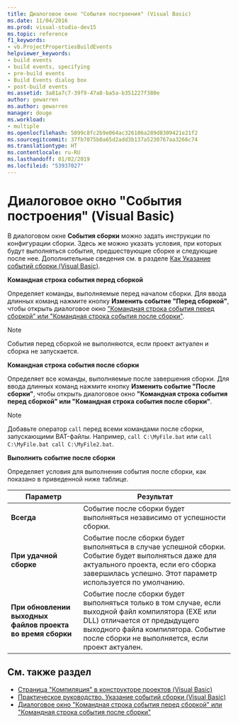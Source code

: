 ```yaml
---
title: Диалоговое окно "События построения" (Visual Basic)
ms.date: 11/04/2016
ms.prod: visual-studio-dev15
ms.topic: reference
f1_keywords:
- vb.ProjectPropertiesBuildEvents
helpviewer_keywords:
- build events
- build events, specifying
- pre-build events
- Build Events dialog box
- post-build events
ms.assetid: 3a81a7c7-39f9-47a8-ba5a-b351227f380e
author: gewarren
ms.author: gewarren
manager: douge
ms.workload:
- multiple
ms.openlocfilehash: 5899c8fc2b9e064ac326106a289d8309421e21f2
ms.sourcegitcommit: 37fb7075b0a65d2add3b137a5230767aa3266c74
ms.translationtype: HT
ms.contentlocale: ru-RU
ms.lasthandoff: 01/02/2019
ms.locfileid: "53937027"
---
```

# <a name="build-events-dialog-box-visual-basic"></a>Диалоговое окно "События построения" (Visual Basic)

В диалоговом окне **События сборки** можно задать инструкции по конфигурации сборки. Здесь же можно указать условия, при которых будут выполняться события, предшествующие сборке и следующие после нее. Дополнительные сведения см. в разделе [Как Указание событий сборки (Visual Basic)](../../ide/how-to-specify-build-events-visual-basic.md).

**Командная строка события перед сборкой**

Определяет команды, выполняемые перед началом сборки. Для ввода длинных команд нажмите кнопку **Изменить событие "Перед сборкой"**, чтобы открыть диалоговое окно ["Командная строка события перед сборкой" или "Командная строка события после сборки"](../../ide/reference/pre-build-event-post-build-event-command-line-dialog-box.md).

> [!NOTE]
> События перед сборкой не выполняются, если проект актуален и сборка не запускается.

**Командная строка события после сборки**

Определяет все команды, выполняемые после завершения сборки. Для ввода длинных команд нажмите кнопку **Изменить событие "После сборки"**, чтобы открыть диалоговое окно **"Командная строка события перед сборкой" или "Командная строка события после сборки"**.

> [!NOTE]
> Добавьте оператор `call` перед всеми командами после сборки, запускающими BAT-файлы. Например, `call C:\MyFile.bat` или `call C:\MyFile.bat call C:\MyFile2.bat`.

**Выполнить событие после сборки**

Определяет условия для выполнения события после сборки, как показано в приведенной ниже таблице.

|Параметр|Результат|
|------------|------------|
|**Всегда**|Событие после сборки будет выполняться независимо от успешности сборки.|
|**При удачной сборке**|Событие после сборки будет выполняться в случае успешной сборки. Событие будет выполняться даже для актуального проекта, если его сборка завершилась успешно. Этот параметр используется по умолчанию.|
|**При обновлении выходных файлов проекта во время сборки**|Событие после сборки будет выполняться только в том случае, если выходной файл компилятора (EXE или DLL) отличается от предыдущего выходного файла компилятора. Событие после сборки не выполняется, если проект актуален.|

## <a name="see-also"></a>См. также раздел

- [Страница "Компиляция" в конструкторе проектов (Visual Basic)](../../ide/reference/compile-page-project-designer-visual-basic.md)
- [Практическое руководство. Указание событий сборки (Visual Basic)](../../ide/how-to-specify-build-events-visual-basic.md)
- [Диалоговое окно "Командная строка события перед сборкой" или "Командная строка события после сборки"](../../ide/reference/pre-build-event-post-build-event-command-line-dialog-box.md)